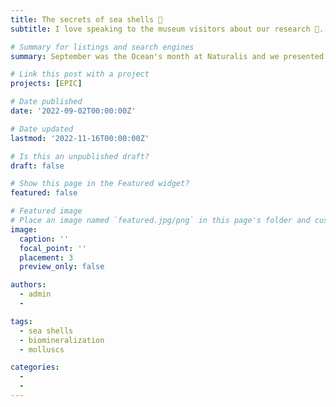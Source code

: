 ```yaml
---
title: The secrets of sea shells 🐚
subtitle: I love speaking to the museum visitors about our research 🐚. On this day the sun was shinning bright in Leiden, which doesn't invite for a day at the museum but, we had a superb audience! I have teamed up with Giada Spagliardi (MSc student at Naturalis) to share our passion for sea shells and explain **how** and **why** they are used by scientists like ourselves. During this Spolight session we explained not only how shells are built but also how they serve as environmental sentinels and how they can be used to predict evolution.

# Summary for listings and search engines
summary: September was the Ocean's month at Naturalis and we presented our research to the museum visitors

# Link this post with a project
projects: [EPIC]

# Date published
date: '2022-09-02T00:00:00Z'

# Date updated
lastmod: '2022-11-16T00:00:00Z'

# Is this an unpublished draft?
draft: false

# Show this page in the Featured widget?
featured: false

# Featured image
# Place an image named `featured.jpg/png` in this page's folder and customize its options here.
image:
  caption: ''
  focal_point: ''
  placement: 3
  preview_only: false

authors:
  - admin
  - 

tags:
  - sea shells
  - biomineralization
  - molluscs

categories:
  - 
  - 
---
```


